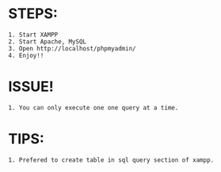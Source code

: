 # STEPS:
    1. Start XAMPP 
    2. Start Apache, MySQL
    3. Open http://localhost/phpmyadmin/
    4. Enjoy!!

# ISSUE!
    1. You can only execute one one query at a time.

# TIPS:
    1. Prefered to create table in sql query section of xampp.
